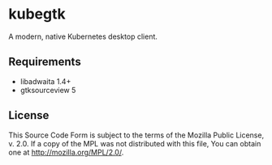 # kubegtk

A modern, native Kubernetes desktop client.

## Requirements

- libadwaita 1.4+
- gtksourceview 5

## License

This Source Code Form is subject to the terms of the Mozilla Public
License, v. 2.0. If a copy of the MPL was not distributed with this
file, You can obtain one at http://mozilla.org/MPL/2.0/.
